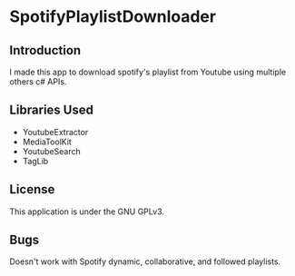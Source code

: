 # SpotifyPlaylistDownloader

## Introduction
I made this app to download spotify's playlist from Youtube using multiple others c# APIs.

## Libraries Used

* YoutubeExtractor
* MediaToolKit
* YoutubeSearch
* TagLib

## License

This application is under the GNU GPLv3.

## Bugs

Doesn't work with Spotify dynamic, collaborative, and followed playlists.
